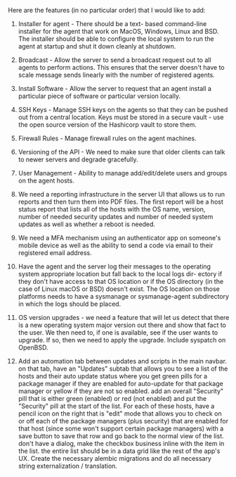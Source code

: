 Here are the features (in no particular order) that I would
like to add:

1.  Installer for agent - There should be a text-
    based command-line installer for the agent that
    work on MacOS, Windows, Linux and BSD.  The
    installer should be able to configure the
    local system to run the agent at startup and
    shut it down cleanly at shutdown.

2.  Broadcast - Allow the server to send a
    broadcast request out to all agents to
    perform actions.  This ensures that the
    server doesn't have to scale message
    sends linearly with the number of
    registered agents.

3.  Install Software - Allow the server to
    request that an agent install a particular
    piece of software or particular version
    locally.

4.  SSH Keys - Manage SSH keys on the agents
    so that they can be pushed out from a
    central location.  Keys must be stored
    in a secure vault - use the open source
    version of the Hashicorp vault to store
    them.

5.  Firewall Rules - Manage firewall rules
    on the agent machines.

6.  Versioning of the API - We need to make
    sure that older clients can talk to
    newer servers and degrade gracefully.

7.  User Management - Ability to manage
    add/edit/delete users and groups on
    the agent hosts.

8.  We need a reporting infrastructure
    in the server UI that allows us to
    run reports and then turn them into
    PDF files.  The first report will
    be a host status report that lists
    all of the hosts with the OS name,
    version, number of needed security
    updates and number of needed system
    updates as well as whether a reboot
    is needed.

9.  We need a MFA mechanism using an
    authenticator app on someone's
    mobile device as well as the ability
    to send a code via email to their
    registered email address.

10. Have the agent and the server log
    their messages to the operating
    system appropriate location but
    fall back to the local logs dir-
    ectory if they don't have access
    to that OS location or if the
    OS directory (in the case of Linux
    macOS or BSD) doesn't exist.  The
    OS location on those platforms
    needs to have a sysmanage or
    sysmanage-agent subdirectory in
    which the logs should be placed.

11. OS version upgrades - we need a
    feature that will let us detect
    that there is a new operating
    system major version out there
    and show that fact to the user.
    We then need to, if one is
    available, see if the user wants
    to upgrade.  If so, then we need
    to apply the upgrade.  Include
    syspatch on OpenBSD.

12. Add an automation tab between
    updates and scripts in the main
    navbar.  on that tab, have an
    "Updates" subtab that allows you
    to see a list of the hosts and
    their auto update status where
    you get green pills for a package
    manager if they are enabled for
    auto-update for that package
    manager or yellow if they are not
    so enabled.  add an overall
    "Security" pill that is either
    green (enabled) or red (not
    enabled) and put the "Security"
    pill at the start of the list.
    For each of these hosts, have
    a pencil icon on the right that
    is "edit" mode that allows you
    to check on or off each of the
    package managers (plus security)
    that are enabled for that host
    (since some won't support certain
    package managers) with a save
    button to save that row and go
    back to the normal view of the
    list.  don't have a dialog, make
    the checkbox business inline with
    the item in the list.  the entire
    list should be in a data grid
    like the rest of the app's UX.
    Create the necessary alembic
    migrations and do all necessary
    string externalization /
    translation.

